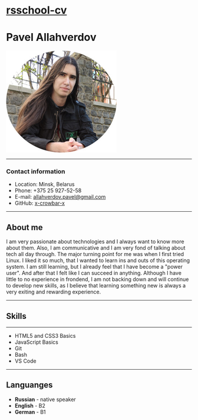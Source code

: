 # [rsschool-cv](https://x-crowbar-x.github.io/rsschool-cv/cv)
# Pavel Allahverdov
![Picture of me](img/IMG_20210510_181511.jpg)
***
### Contact information
- Location: Minsk, Belarus
- Phone: +375 25 927-52-58
- E-mail: allahverdov.pavel@gmail.com
- GitHub: [x-crowbar-x](https://github.com/x-crowbar-x)
***
## About me

I am very passionate about technologies and I always want to know more about them. Also, I am communicative and I am very fond of talking about tech all day through. The major turning point for me was when I first tried Linux. I liked it so much, that I wanted to learn ins and outs of this operating system. I am still learning, but I already feel that I have become a "power user". And after that I felt like I can succeed in anything. Although I have little to no experience in frondend, I am not backing down and will continue to develop new skills, as I believe that learning something new is always a very exiting and rewarding experience.
***
## Skills
***
- HTML5 and CSS3 Basics
- JavaScript Basics
- Git
- Bash
- VS Code
***
## Languanges

* **Russian** - native speaker
* **English** - B2
* **German** - B1
